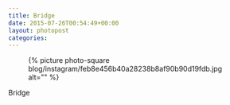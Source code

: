 ```yaml
---
title: Bridge
date: 2015-07-26T00:54:49+00:00
layout: photopost
categories:
---
```


<figure class="photo photo--square">
  {% picture photo-square blog/instagram/feb8e456b40a28238b8af90b90d19fdb.jpg alt="" %}
</figure>

Bridge
